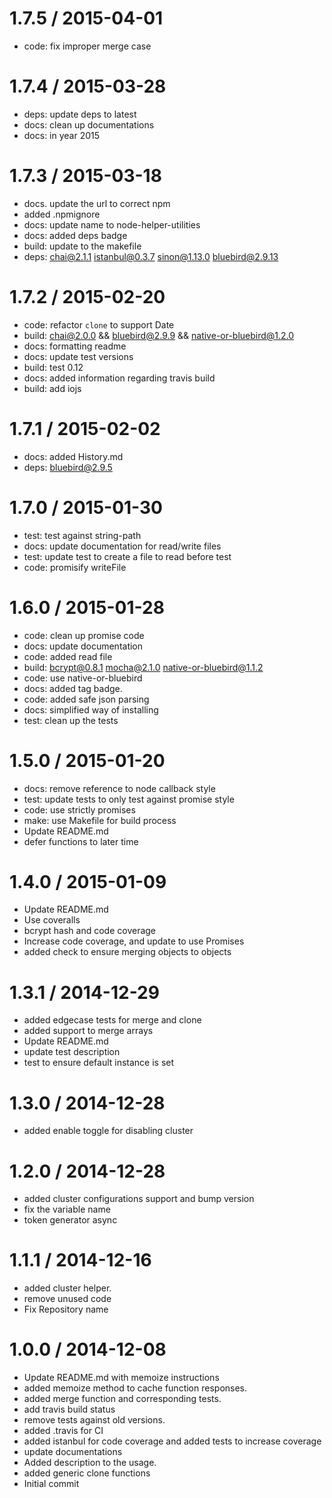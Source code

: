 
1.7.5 / 2015-04-01
==================

  * code: fix improper merge case

1.7.4 / 2015-03-28
==================

  * deps: update deps to latest
  * docs: clean up documentations
  * docs: in year 2015

1.7.3 / 2015-03-18
==================

  * docs. update the url to correct npm
  * added .npmignore
  * docs: update name to node-helper-utilities
  * docs: added deps badge
  * build: update to the makefile
  * deps: chai@2.1.1 istanbul@0.3.7 sinon@1.13.0 bluebird@2.9.13


1.7.2 / 2015-02-20
==================

  * code: refactor `clone` to support Date
  * build: chai@2.0.0 && bluebird@2.9.9 && native-or-bluebird@1.2.0
  * docs: formatting readme
  * docs: update test versions
  * build: test 0.12
  * docs: added information regarding travis build
  * build: add iojs

1.7.1 / 2015-02-02
==================

  * docs: added History.md
  * deps: bluebird@2.9.5

1.7.0 / 2015-01-30
==================

  * test: test against string-path
  * docs: update documentation for read/write files
  * test: update test to create a file to read before test
  * code: promisify writeFile

1.6.0 / 2015-01-28
==================

  * code: clean up promise code
  * docs: update documentation
  * code: added read file
  * build: bcrypt@0.8.1 mocha@2.1.0 native-or-bluebird@1.1.2
  * code: use native-or-bluebird
  * docs: added tag badge.
  * code: added safe json parsing
  * docs: simplified way of installing
  * test: clean up the tests

1.5.0 / 2015-01-20
==================

  * docs: remove reference to node callback style
  * test: update tests to only test against promise style
  * code: use strictly promises
  * make: use Makefile for build process
  * Update README.md
  * defer functions to later time
  
1.4.0 / 2015-01-09
==================

  * Update README.md
  * Use coveralls 
  * bcrypt hash and code coverage
  * Increase code coverage, and update to use Promises
  * added check to ensure merging objects to objects

1.3.1 / 2014-12-29
==================

  * added edgecase tests for merge and clone
  * added support to merge arrays
  * Update README.md
  * update test description
  * test to ensure default instance is set

1.3.0 / 2014-12-28
==================
  * added enable toggle for disabling cluster

1.2.0 / 2014-12-28
==================
  * added cluster configurations support and bump version
  * fix the variable name
  * token generator async

1.1.1 / 2014-12-16
==================
  * added cluster helper.
  * remove unused code 
  * Fix Repository name 

1.0.0 / 2014-12-08
==================
  * Update README.md with memoize instructions
  * added memoize method to cache function responses.
  * added merge function and corresponding tests.
  * add travis build status
  * remove tests against old versions.
  * added .travis for CI
  * added istanbul for code coverage and added tests to increase coverage
  * update documentations
  * Added description to the usage.
  * added generic clone functions
  * Initial commit
